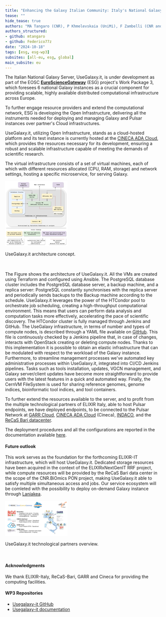 ```yaml
---
title: "Enhancing the Galaxy Italian Community: Italy's National Galaxy Server"
tease: ""
hide_tease: true
authors: "MA Tangaro (CNR), P Khmelevskaia (UniMi), F Zambelli (CNR and UniMi)"
authors_structured:
- github: mtangaro
- github: Federico77z
date: "2024-10-18"
tags: [esg, esg-wp3]
subsites: [all-eu, esg, global]
main_subsite: eu
---
```


The Italian National Galaxy Server, UseGalaxy.it, is under development as part of the EOSC [**EuroScienceGateway**](/projects/esg/) (ESG)
project's Work Package 3, which foresees 6 national Galaxy instances as a crucial component for providing scalable, highly available distributed
computational infrastructure across Europe.

To further engage resource providers and extend the computational network, ESG is developing the Open Infrastructure,
delivering all the instruments needed for deploying and managing Galaxy and Pulsar instances over partner's Cloud infrastructures.

UseGalaxy.it, utilizing Open Infrastructure, stands as a cloud-hosted platform and its test instance is currently
hosted at the [CINECA ADA Cloud](https://adacloud.hpc.cineca.it), which provides the resources necessary for its development, ensuring a robust and scalable infrastructure capable of meeting the demands of scientific research. 

The virtual infrastructure consists of a set of virtual machines, each of which with different resources allocated (CPU, RAM, storage) and network settings, hosting a specific microservice, for serving Galaxy.

<div class="center">
<div class="img-sizer" style="width: 40%">

![UseGalaxy.it architecture concept.](esg_usegalaxy_it_architecture.png)

</div>
<figcaption>
  UseGalaxy.it architecture concept.
</figcaption>
</div>

<br/>
<br/>

The Figure shows the architecture of UseGalaxy.it. All the VMs are created using Terraform and configured using Ansible. The PostgreSQL database cluster includes the PostgreSQL database server, a backup machine, and a replica server: PostgreSQL constantly synchronises with the replica server and periodically sends backups to the Backup machine according to the schedule. UseGalaxy.it leverages the power of the HTCondor pool to orchestrate job scheduling, creating a high-throughput computational environment. This means that users can perform data analysis and computation tasks more effectively, accelerating the pace of scientific discovery. The HTCondor cluster is fully managed through Jenkins and GitHub. The UseGalaxy infrastructure, in terms of number and types of compute nodes, is described through a YAML file available on [GitHub](https://github.com/usegalaxy-it/vgcn-infrastructure). This file is continuously checked by a Jenkins pipeline that, in case of changes, interacts with OpenStack creating or deleting compute nodes. Thanks to this implementation it is possible to obtain an elastic infrastructure that can be modulated with respect to the workload of the Galaxy instance. Furthermore, to streamline management processes we've automated key administrative processes within UseGalaxy.it, integrated into CI/CD Jenkins pipelines. Tasks such as tools installation, updates, VGCN management, and Galaxy server/client updates have become more straightforward to provide users with the latest features in a quick and automated way. Finally, the CernVM FileSystem is used for sharing reference genomes, genome indices, bioinformatic tool indices, and tool containers.

To further extend the resources available to the server, and to profit from the multiple technological partners of ELIXIR Italy, able to host Pulsar endpoints, we have deployed endpoints, to be connected to the Pulsar Network at [GARR Cloud](https://cloud.garr.it/), [CINECA ADA Cloud](https://adacloud.hpc.cineca.it) (Cineca), [INDACO](https://www.indaco.unimi.it/), and the [ReCaS Bari datacenter](https://www.recas-bari.it/).

The deployment procedures and all the configurations are reported in the documentation available [here](https://usegalaxy-it.github.io/documentation/).

#### Future outlook
This work serves as the foundation for the forthcoming ELIXIR-IT infrastructure, which will host UseGalaxy.it. Dedicated storage resources have been acquired in the context of the ELIXIRxNextGenIT RRF project, while compute resources will be provided by the ReCaS Bari data center in the scope of the CNR.BiOmics PON project, making UseGalaxy.it able to satisfy multiple simultaneous access and jobs. Our service ecosystem will be comleted with the possibility to deploy on-demand Galaxy instance through [Laniakea](https://laniakea-elixir-it.github.io/).

<div class="center">
<div class="img-sizer" style="width: 40%">

![UseGalaxy.it technological partners overview.](usegalaxy-it-all-partners.png)

</div>
<figcaption>
  UseGalaxy.it technological partners overview.
</figcaption>
</div>

<br/>
<br/>

#### Acknowledgments
We thank ELIXIR-Italy, ReCaS-Bari, GARR and Cineca for providing the computing facilities. 

#### WP3 Repositories
* [Usegalaxy-it GitHub](https://github.com/usegalaxy-it/)
* [Usegalaxy-it documentation](https://usegalaxy-it.github.io/documentation/)
